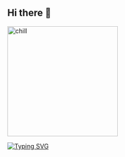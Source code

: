 ## Hi there 👋
<img src="https://github.com/user-attachments/assets/7cbda939-5efd-4c61-90d6-9ef751ffa726" alt="chill" width="250" />

[![Typing SVG](https://readme-typing-svg.demolab.com/?lines=Hello+There;General+Kenobi)](https://git.io/typing-svg)

